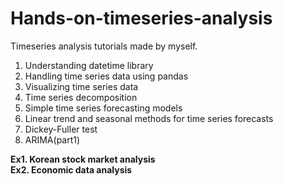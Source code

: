 # Hands-on-timeseries-analysis

Timeseries analysis tutorials made by myself.

1. Understanding datetime library
2. Handling time series data using pandas
3. Visualizing time series data
4. Time series decomposition  
5. Simple time series forecasting models  
6. Linear trend and seasonal methods for time series forecasts  
7. Dickey-Fuller test  
8. ARIMA(part1)  

**Ex1. Korean stock market analysis**  
**Ex2. Economic data analysis**

